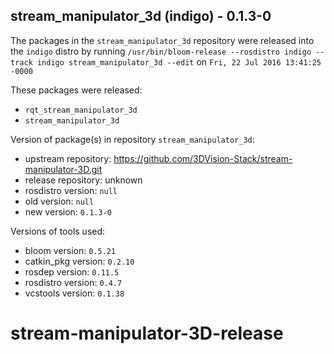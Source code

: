 ## stream_manipulator_3d (indigo) - 0.1.3-0

The packages in the `stream_manipulator_3d` repository were released into the `indigo` distro by running `/usr/bin/bloom-release --rosdistro indigo --track indigo stream_manipulator_3d --edit` on `Fri, 22 Jul 2016 13:41:25 -0000`

These packages were released:
- `rqt_stream_manipulator_3d`
- `stream_manipulator_3d`

Version of package(s) in repository `stream_manipulator_3d`:

- upstream repository: https://github.com/3DVision-Stack/stream-manipulator-3D.git
- release repository: unknown
- rosdistro version: `null`
- old version: `null`
- new version: `0.1.3-0`

Versions of tools used:

- bloom version: `0.5.21`
- catkin_pkg version: `0.2.10`
- rosdep version: `0.11.5`
- rosdistro version: `0.4.7`
- vcstools version: `0.1.38`


# stream-manipulator-3D-release